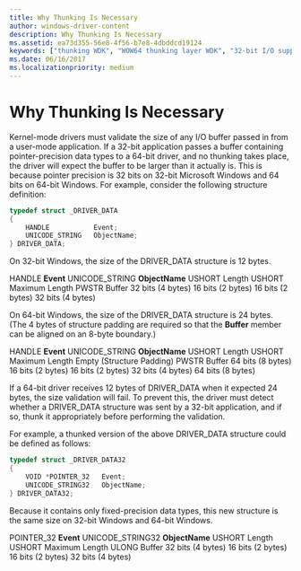 ```yaml
---
title: Why Thunking Is Necessary
author: windows-driver-content
description: Why Thunking Is Necessary
ms.assetid: ea73d355-56e8-4f56-b7e8-4dbddcd19124
keywords: ["thunking WDK", "WOW64 thunking layer WDK", "32-bit I/O support WDK 64-bit , thunking", "buffer size WDK kernel", "DRIVER_DATA structure", "pointer precision WDK 64-bit", "fixed-precision data types WDK 64-bit"]
ms.date: 06/16/2017
ms.localizationpriority: medium
---
```


# Why Thunking Is Necessary





Kernel-mode drivers must validate the size of any I/O buffer passed in from a user-mode application. If a 32-bit application passes a buffer containing pointer-precision data types to a 64-bit driver, and no thunking takes place, the driver will expect the buffer to be larger than it actually is. This is because pointer precision is 32 bits on 32-bit Microsoft Windows and 64 bits on 64-bit Windows. For example, consider the following structure definition:

```cpp
typedef struct _DRIVER_DATA
{
    HANDLE           Event;
    UNICODE_STRING   ObjectName;
} DRIVER_DATA;
```

On 32-bit Windows, the size of the DRIVER\_DATA structure is 12 bytes.

HANDLE **Event**
UNICODE\_STRING **ObjectName**
USHORT Length
USHORT Maximum Length
PWSTR Buffer
32 bits
(4 bytes)
16 bits
(2 bytes)
16 bits
(2 bytes)
32 bits
(4 bytes)
 

On 64-bit Windows, the size of the DRIVER\_DATA structure is 24 bytes. (The 4 bytes of structure padding are required so that the **Buffer** member can be aligned on an 8-byte boundary.)

HANDLE **Event**
UNICODE\_STRING **ObjectName**
USHORT Length
USHORT Maximum Length
Empty (Structure Padding)
PWSTR Buffer
64 bits
(8 bytes)
16 bits
(2 bytes)
16 bits
(2 bytes)
32 bits
(4 bytes)
64 bits
(8 bytes)
 

If a 64-bit driver receives 12 bytes of DRIVER\_DATA when it expected 24 bytes, the size validation will fail. To prevent this, the driver must detect whether a DRIVER\_DATA structure was sent by a 32-bit application, and if so, thunk it appropriately before performing the validation.

For example, a thunked version of the above DRIVER\_DATA structure could be defined as follows:

```cpp
typedef struct _DRIVER_DATA32
{
    VOID *POINTER_32   Event;
    UNICODE_STRING32   ObjectName;
} DRIVER_DATA32;
```

Because it contains only fixed-precision data types, this new structure is the same size on 32-bit Windows and 64-bit Windows.

POINTER\_32 **Event**
UNICODE\_STRING32 **ObjectName**
USHORT Length
USHORT Maximum Length
ULONG Buffer
32 bits
(4 bytes)
16 bits
(2 bytes)
16 bits
(2 bytes)
32 bits
(4 bytes)
 

 

 





